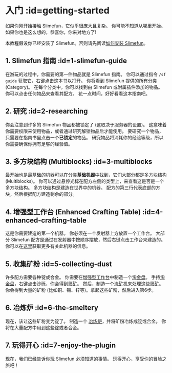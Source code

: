 # 入门 :id=getting-started

如果你刚开始接触 Slimefun，它似乎很庞大且复杂。
你可能不知道从哪里开始。
如果你也是这么想的，恭喜你，你来对地方了!

本教程假设你已经安装了 Slimefun。否则请先阅读[如何安装 Slimefun](/Installing-Slimefun)。

## 1. Slimefun 指南 :id=1-slimefun-guide

在游玩的过程中，你需要的第一件物品就是 Slimefun 指南。
你可以通过指令 `/sf guide` 获取它，右键点击这本书以打开。
你将看到 Slimefun 提供的所有分类(Category)。
在每个分类中，你可以找到由 Slimefun 或附属插件添加的物品。
你可以点击任何物品来查看其配方。
花一点时间，好好看看这本指南吧。

## 2. 研究 :id=2-researching

你会注意到许多的 Slimefun 物品都被锁定了 (这取决于服务器的设置)。
这意味着你需要权限来使用物品，或者通过研究解锁物品后才能使用。
要研究一个物品，只需要在指南书里点击一个**已锁定**的物品。
研究物品将消耗你的经验等级，所以你需要确保你拥有足够的经验值。

## 3. 多方块结构 (Multiblocks) :id=3-multiblocks

最开始也是最基础的机器可以在分类**基础机器**中找到，它们大部分都是多方块结构 (Multiblocks)。
你可以通过悬停光标在配方左侧的类型上，来查看这是否是一个多方块结构。
多方块结构是建造在世界中的机器。
配方的第三行代表底部的方块，然后根据配方建造剩余的部分。

## 4. 增强型工作台 (Enhanced Crafting Table) :id=4-enhanced-crafting-table

这是你需要建造的第一个机器。
你必须在一个发射器上方放置一个工作台。
大部分 Slimefun 配方是通过在发射器中按顺序摆放，然后右键点击工作台来建造的。
你可以在[这里](/Enhanced-Crafting-Table)获取更多有关此机器的信息。

## 5. 收集矿粉 :id=5-collecting-dust

许多配方需要各种锭或合金。
你需要在[增强型工作台](/Enhanced-Crafting-Table)中制造一个[淘金盘](/Gold-Pan)。
手持[淘金盘](/Gold-Pan)，右键点击沙砾，你会得到[筛矿](/Sifted-Ore)。
然后，制造一个[洗矿机](/Ore-Washer)来处理这些[筛矿](/Sifted-Ore)。
你会得到大量的矿粉 (比如铜、锡、锌等)。拿起这些矿粉，然后进入第6步。

## 6. 冶炼炉 :id=6-the-smeltery

现在，该让这些矿粉变为锭了。
制造一个 [冶炼炉](/Smeltery)，并将矿粉冶炼成锭或合金。
你将在大量配方中用到这些锭或者合金。

## 7. 玩得开心 :id=7-enjoy-the-plugin

现在，我们已经告诉你玩 Slimefun 必须知道的事情。
玩得开心，享受你的冒险之旅吧！
